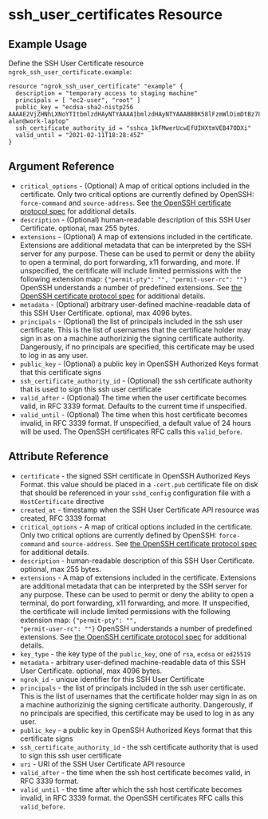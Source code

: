 # ssh_user_certificates Resource

## Example Usage

Define the SSH User Certificate resource `ngrok_ssh_user_certificate.example`:

```
resource "ngrok_ssh_user_certificate" "example" {
  description = "temporary access to staging machine"
  principals = [ "ec2-user", "root" ]
  public_key = "ecdsa-sha2-nistp256 AAAAE2VjZHNhLXNoYTItbmlzdHAyNTYAAAAIbmlzdHAyNTYAAABBBK58lFzmWlDimDtBz78wVT4oauA8PjY0CiXTCEIsBNC6UwOJvZ0jdSaYNhDaa7dRV84DfBb/gKzqlXC7cVMZjl0= alan@work-laptop"
  ssh_certificate_authority_id = "sshca_1kFMwerUcwEfUIHXtmVEB47ODXi"
  valid_until = "2021-02-11T18:28:45Z"
}
```

## Argument Reference

* `critical_options` - (Optional) A map of critical options included in the certificate. Only two critical options are currently defined by OpenSSH: <code>force-command</code> and <code>source-address</code>. See <a href="https://github.com/openssh/openssh-portable/blob/master/PROTOCOL.certkeys">the OpenSSH certificate protocol spec</a> for additional details.
* `description` - (Optional) human-readable description of this SSH User Certificate. optional, max 255 bytes.
* `extensions` - (Optional) A map of extensions included in the certificate. Extensions are additional metadata that can be interpreted by the SSH server for any purpose. These can be used to permit or deny the ability to open a terminal, do port forwarding, x11 forwarding, and more. If unspecified, the certificate will include limited permissions with the following extension map: <code>{"permit-pty": "", "permit-user-rc": ""}</code> OpenSSH understands a number of predefined extensions. See <a href="https://github.com/openssh/openssh-portable/blob/master/PROTOCOL.certkeys">the OpenSSH certificate protocol spec</a> for additional details.
* `metadata` - (Optional) arbitrary user-defined machine-readable data of this SSH User Certificate. optional, max 4096 bytes.
* `principals` - (Optional) the list of principals included in the ssh user certificate. This is the list of usernames that the certificate holder may sign in as on a machine authorizinig the signing certificate authority. Dangerously, if no principals are specified, this certificate may be used to log in as any user.
* `public_key` - (Optional) a public key in OpenSSH Authorized Keys format that this certificate signs
* `ssh_certificate_authority_id` - (Optional) the ssh certificate authority that is used to sign this ssh user certificate
* `valid_after` - (Optional) The time when the user certificate becomes valid, in RFC 3339 format. Defaults to the current time if unspecified.
* `valid_until` - (Optional) The time when this host certificate becomes invalid, in RFC 3339 format. If unspecified, a default value of 24 hours will be used. The OpenSSH certificates RFC calls this <code>valid_before</code>.

## Attribute Reference

* `certificate` - the signed SSH certificate in OpenSSH Authorized Keys Format. this value should be placed in a <code>-cert.pub</code> certificate file on disk that should be referenced in your <code>sshd_config</code> configuration file with a <code>HostCertificate</code> directive
* `created_at` - timestamp when the SSH User Certificate API resource was created, RFC 3339 format
* `critical_options` - A map of critical options included in the certificate. Only two critical options are currently defined by OpenSSH: <code>force-command</code> and <code>source-address</code>. See <a href="https://github.com/openssh/openssh-portable/blob/master/PROTOCOL.certkeys">the OpenSSH certificate protocol spec</a> for additional details.
* `description` - human-readable description of this SSH User Certificate. optional, max 255 bytes.
* `extensions` - A map of extensions included in the certificate. Extensions are additional metadata that can be interpreted by the SSH server for any purpose. These can be used to permit or deny the ability to open a terminal, do port forwarding, x11 forwarding, and more. If unspecified, the certificate will include limited permissions with the following extension map: <code>{"permit-pty": "", "permit-user-rc": ""}</code> OpenSSH understands a number of predefined extensions. See <a href="https://github.com/openssh/openssh-portable/blob/master/PROTOCOL.certkeys">the OpenSSH certificate protocol spec</a> for additional details.
* `key_type` - the key type of the <code>public_key</code>, one of <code>rsa</code>, <code>ecdsa</code> or <code>ed25519</code>
* `metadata` - arbitrary user-defined machine-readable data of this SSH User Certificate. optional, max 4096 bytes.
* `ngrok_id` - unique identifier for this SSH User Certificate
* `principals` - the list of principals included in the ssh user certificate. This is the list of usernames that the certificate holder may sign in as on a machine authorizinig the signing certificate authority. Dangerously, if no principals are specified, this certificate may be used to log in as any user.
* `public_key` - a public key in OpenSSH Authorized Keys format that this certificate signs
* `ssh_certificate_authority_id` - the ssh certificate authority that is used to sign this ssh user certificate
* `uri` - URI of the SSH User Certificate API resource
* `valid_after` - the time when the ssh host certificate becomes valid, in RFC 3339 format.
* `valid_until` - the time after which the ssh host certificate becomes invalid, in RFC 3339 format. the OpenSSH certificates RFC calls this <code>valid_before</code>.

